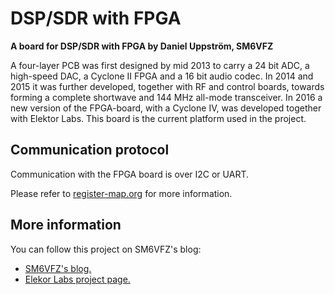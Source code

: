 # DSP/SDR with FPGA

**A board for DSP/SDR with FPGA by Daniel Uppström, SM6VFZ**

A four-layer PCB was first designed by mid 2013 to carry a 24 bit ADC,
a high-speed DAC, a Cyclone II FPGA and a 16 bit audio codec.  In 2014
and 2015 it was further developed, together with RF and control
boards, towards forming a complete shortwave and 144 MHz all-mode
transceiver.
In 2016 a new version of the FPGA-board, with a Cyclone IV, was developed together with Elektor Labs. This board is the current platform used in the project.

## Communication protocol

Communication with the FPGA board is over I2C or UART.

Please refer to [register-map.org](register-map.org) for more information.


## More information

You can follow this project on SM6VFZ's blog:

* [SM6VFZ's blog.](https://sm6vfz.wordpress.com/dspsdr-with-fpga/)
* [Elekor Labs project page.](https://www.elektormagazine.com/labs/fpga-dsp-radio-for-narrow-band-communications-150177-i)
